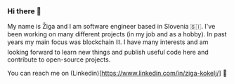 ### Hi there 👋

My name is Žiga and I am software engineer based in Slovenia 🇸🇮. I've been working on many different projects (in my job and as a hobby). In past years my main focus was blockchain ⛓️. I have many interests and am looking forward to learn new things and publish useful code here and contribute to open-source projects.

You can reach me on (Linkedin)[https://www.linkedin.com/in/ziga-kokelj/] 🔗 



<!--
**zkokelj/zkokelj** is a ✨ _special_ ✨ repository because its `README.md` (this file) appears on your GitHub profile.

Here are some ideas to get you started:

- 🔭 I’m currently working on ...
- 🌱 I’m currently learning ...
- 👯 I’m looking to collaborate on ...
- 🤔 I’m looking for help with ...
- 💬 Ask me about ...
- 📫 How to reach me: ...
- 😄 Pronouns: ...
- ⚡ Fun fact: ...
-->

